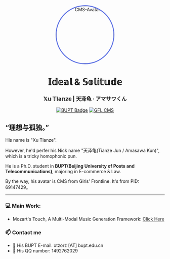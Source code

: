<!-- 页头视觉区 -->
<div align="center">
  <img src="https://i.pximg.net/img-original/img/2018/11/16/01/00/03/69147429_p0.jpg" width="180" alt="CMS-Avatar" style="border-radius:50%; border:3px solid #5e72e4">  
  <h1> 𝕀𝕕𝕖𝕒𝕝 & 𝕊𝕠𝕝𝕚𝕥𝕦𝕕𝕖 </h1>
  <h3> 𝕏𝕦 𝕋𝕚𝕒𝕟𝕫𝕖 | 天泽龟 · アマサワくん </h3>
  
  [![BUPT Badge](https://img.shields.io/badge/Beijing_Univ.%20of_Posts_&_Telecom-Ph.D._Candidate-00599C?logo=university)](http://www.bupt.edu.cn)
  [![GFL CMS](https://img.shields.io/badge/♪_Avatar-Girls'_Frontline_CMS-FF66CC?logo=gamejolt)](https://www.pixiv.net/artworks/69147429)
</div>


## “理想与孤独。”
His name is "Xu Tianze".

However, he'd perfer his Nick name "天泽龟(Tianze Jun / Amasawa Kun)", which is a tricky homophonic pun.

He is a Ph.D. student in **BUPT(Beijing University of Posts and Telecommunications)**, majoring in E-commerce & Law. 

By the way, his avatar is CMS from Girls' Frontline. It's from PID: 69147429。

---

### 💻 Main Work:

- Mozart's Touch, A Multi-Modal Music Generation Framework: [Click Here](https://github.com/WangTooNaive/MozartsTouch)

### 📫 Contact me

- 📧 His BUPT E-mail: xtzorz [AT] bupt.edu.cn
- 🐧 His QQ number: 1492762029
